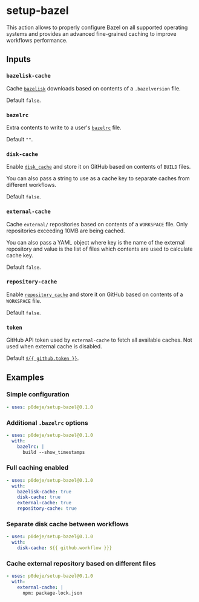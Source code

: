 # setup-bazel

This action allows to properly configure Bazel on all supported operating systems
and provides an advanced fine-grained caching to improve workflows performance.

## Inputs

### `bazelisk-cache`

Cache [`bazelisk`][1] downloads based on contents of a `.bazelversion` file.

Default `false`.

### `bazelrc`

Extra contents to write to a user's [`bazelrc`][4] file.

Default `""`.

### `disk-cache`

Enable [`disk_cache`][2] and store it on GitHub based on contents of `BUILD` files.

You can also pass a string to use as a cache key to separate caches from different workflows.

Default `false`.

### `external-cache`

Cache `external/` repositories based on contents of a `WORKSPACE` file.
Only repositories exceeding 10MB are being cached.

You can also pass a YAML object where key is the name of the external repository
and value is the list of files which contents are used to calculate cache key.

Default `false`.

### `repository-cache`

Enable [`repository_cache`][3] and store it on GitHub based on contents of a `WORKSPACE` file.

Default `false`.

### `token`

GitHub API token used by `external-cache` to fetch all available caches.
Not used when external cache is disabled.

Default [`${{ github.token }}`][5].

## Examples

### Simple configuration

```yaml
- uses: p0deje/setup-bazel@0.1.0
```

### Additional `.bazelrc` options

```yaml
- uses: p0deje/setup-bazel@0.1.0
  with:
    bazelrc: |
      build --show_timestamps
```

### Full caching enabled

```yaml
- uses: p0deje/setup-bazel@0.1.0
  with:
    bazelisk-cache: true
    disk-cache: true
    external-cache: true
    repository-cache: true
```

### Separate disk cache between workflows

```yaml
- uses: p0deje/setup-bazel@0.1.0
  with:
    disk-cache: ${{ github.workflow }}}
```

### Cache external repository based on different files

```yaml
- uses: p0deje/setup-bazel@0.1.0
  with:
    external-cache: |
      npm: package-lock.json
```

[1]: https://github.com/bazelbuild/bazelisk
[2]: https://bazel.build/remote/caching#disk-cache
[3]: https://docs-staging.bazel.build/2338/versions/main/guide.html#the-repository-cache
[4]: https://bazel.build/run/bazelrc
[5]: https://docs.github.com/en/actions/learn-github-actions/contexts#github-context

